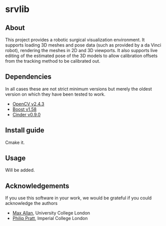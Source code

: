 srvlib
======

About 
-----

This project provides a robotic surgical visualization environment. It supports loading 3D meshes
and pose data (such as provided by a da Vinci robot), rendering the meshes in 2D and 3D viewports.
It also supports live editing of the estimated pose of the 3D models to allow calibration offsets from the tracking method to be calibrated out. 

Dependencies
------------

In all cases these are not strict minimum versions but merely the oldest version on which they have been tested to work.

* [OpenCV v2.4.3](http://opencv.org/downloads.html) 
* [Boost v1.58](http://www.boost.org/users/download/)
* [Cinder v0.9.0](https://github.com/cinder/Cinder)

Install guide
-------------

Cmake it.

Usage
-----

Will be added.


Acknowledgements
----------------

If you use this software in your work, we would be grateful if you could acknowledge the authors

* [Max Allan](mailto:m.allan@cs.ucl.ac.uk), University College London
* [Philip Pratt](mailto:p.pratt@imperial.ac.uk), Imperial College London

